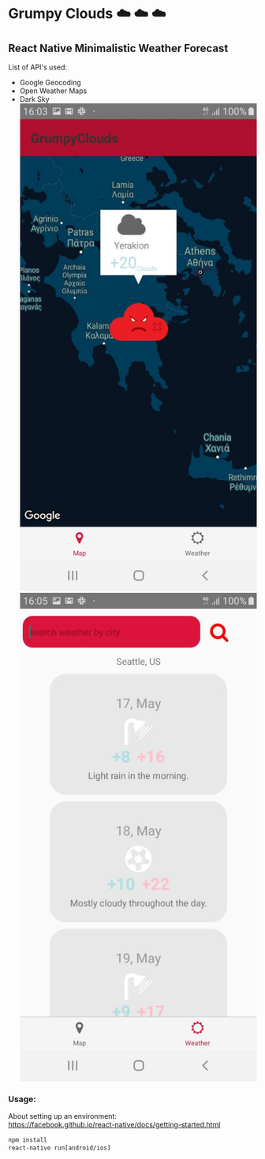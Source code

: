# Grumpy Clouds ☁️ ☁️ ☁️
## React Native Minimalistic Weather Forecast
List of API's used:
- Google Geocoding
- Open Weather Maps
- Dark Sky
![Alt text](./screenshots/1.jpg)
![Alt text](./screenshots/2.jpg)

### Usage:
About setting up an environment: <br> https://facebook.github.io/react-native/docs/getting-started.html
```
npm install
react-native run[android/ios]
```
